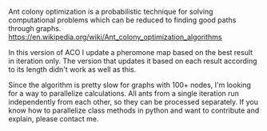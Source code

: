Ant colony optimization is a probabilistic technique for solving computational problems which can be reduced to finding good paths through graphs. 
https://en.wikipedia.org/wiki/Ant_colony_optimization_algorithms

In this version of ACO I update a pheromone map based on the best result in iteration only. The version that updates it based on each result  according to its length didn't work as well as this. 

Since the algorithm is pretty slow for graphs with 100+ nodes, I'm looking for a way to parallelize calculations. All ants from a single iteration run independently from each other, so they can be processed separately. If you know how to parallelize class methods in python and want to contribute and explain, please contact me.
